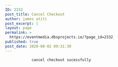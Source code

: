 ```yaml
---
ID: 2332
post_title: Cancel Checkout
author: james atiti
post_excerpt: |
layout: page
permalink: >
  https://eventmedia.dbsprojects.ie/?page_id=2332
published: true
post_date: 2020-08-02 09:31:30
---
```


				cancel checkout sucessfully